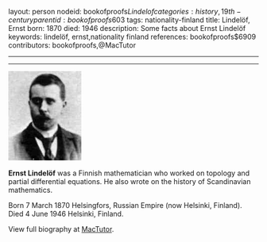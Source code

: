 layout: person
nodeid: bookofproofs$Lindelof
categories: history,19th-century
parentid: bookofproofs$603
tags: nationality-finland
title: Lindelöf, Ernst
born: 1870
died: 1946
description: Some facts about Ernst Lindelöf
keywords: lindelöf, ernst,nationality finland
references: bookofproofs$6909
contributors: bookofproofs,@MacTutor

---


---

![Lindelof.jpg](https://github.com/bookofproofs/bookofproofs.github.io/blob/main/_sources/_assets/images/portraits/Lindelof.jpg?raw=true)

**Ernst Lindelöf** was a Finnish mathematician who worked on topology and partial differential equations. He also wrote on the history of Scandinavian mathematics.

Born 7 March 1870 Helsingfors, Russian Empire (now Helsinki, Finland). Died 4 June 1946 Helsinki, Finland.


View full biography at [MacTutor](https://mathshistory.st-andrews.ac.uk/Biographies/Lindelof/).